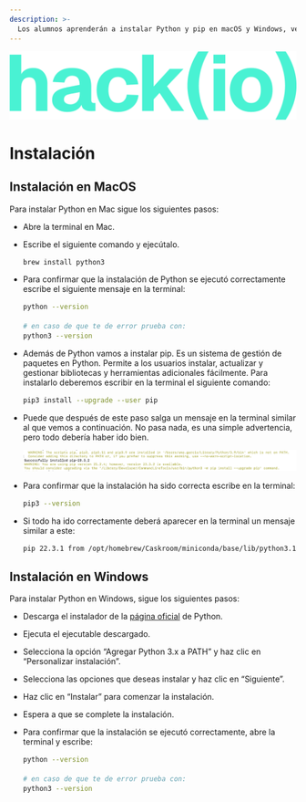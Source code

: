 ```yaml
---
description: >-
  Los alumnos aprenderán a instalar Python y pip en macOS y Windows, verificar la instalación y gestionar paquetes con pip.
---
```


<div style="text-align: center;">
  <img src="https://github.com/Hack-io-Data/Imagenes/blob/main/01-LogosHackio/logo_celeste@4x.png?raw=true" alt="esquema" />
</div>

# Instalación

## Instalación en MacOS

Para instalar Python en Mac sigue los siguientes pasos: 

- Abre la terminal en Mac.

- Escribe el siguiente comando y ejecútalo.
    
    ```bash
    brew install python3
    ```
    
- Para confirmar que la instalación de Python se ejecutó correctamente escribe el siguiente mensaje en la terminal:
    
    ```bash
    python --version
    
    # en caso de que te de error prueba con:
    python3 --version
    ```
    
- Además de Python vamos a instalar pip. Es un sistema de gestión de paquetes en Python. Permite a los usuarios instalar, actualizar y gestionar bibliotecas y herramientas adicionales fácilmente. Para instalarlo deberemos escribir en la terminal el siguiente comando:
    
    ```bash
    pip3 install --upgrade --user pip
    ```
    
- Puede que después de este paso salga un mensaje en la terminal similar al que vemos a continuación. No pasa nada, es una simple advertencia, pero todo debería haber ido bien.
        
    ![Captura de pantalla 2024-01-30 a las 15.52.06.png](https://github.com/Hack-io-Data/Imagenes/blob/main/04-Prework/Python/error-instalacion-python-mac.png?raw=true)
        
- Para confirmar que la instalación ha sido correcta escribe en la terminal:
    
    ```bash
    pip3 --version
    ```
    
- Si todo ha ido correctamente deberá aparecer en la terminal un mensaje similar a este:

    ```bash
    pip 22.3.1 from /opt/homebrew/Caskroom/miniconda/base/lib/python3.10/site-packages/pip (python 3.10)
    ```

## Instalación en Windows

Para instalar Python en Windows, sigue los siguientes pasos:

- Descarga el instalador de la [página oficial](https://www.python.org/downloads/) de Python.

- Ejecuta el ejecutable descargado.

- Selecciona la opción “Agregar Python 3.x a PATH” y haz clic en “Personalizar instalación”.

- Selecciona las opciones que deseas instalar y haz clic en “Siguiente”.

- Haz clic en “Instalar” para comenzar la instalación.

- Espera a que se complete la instalación.

- Para confirmar que la instalación se ejecutó correctamente, abre la terminal y escribe:

    ```bash
    python --version

    # en caso de que te de error prueba con:
    python3 --version
    ```